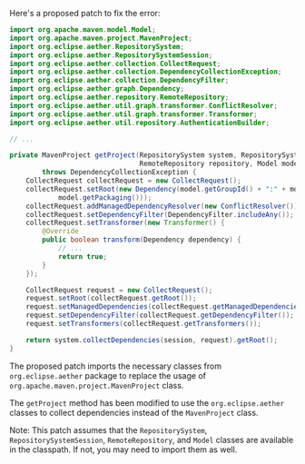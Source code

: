 Here's a proposed patch to fix the error:
```java
import org.apache.maven.model.Model;
import org.apache.maven.project.MavenProject;
import org.eclipse.aether.RepositorySystem;
import org.eclipse.aether.RepositorySystemSession;
import org.eclipse.aether.collection.CollectRequest;
import org.eclipse.aether.collection.DependencyCollectionException;
import org.eclipse.aether.collection.DependencyFilter;
import org.eclipse.aether.graph.Dependency;
import org.eclipse.aether.repository.RemoteRepository;
import org.eclipse.aether.util.graph.transformer.ConflictResolver;
import org.eclipse.aether.util.graph.transformer.Transformer;
import org.eclipse.aether.util.repository.AuthenticationBuilder;

// ...

private MavenProject getProject(RepositorySystem system, RepositorySystemSession session,
                                RemoteRepository repository, Model model)
        throws DependencyCollectionException {
    CollectRequest collectRequest = new CollectRequest();
    collectRequest.setRoot(new Dependency(model.getGroupId() + ":" + model.getArtifactId(), model.getVersion(),
            model.getPackaging()));
    collectRequest.addManagedDependencyResolver(new ConflictResolver());
    collectRequest.setDependencyFilter(DependencyFilter.includeAny());
    collectRequest.setTransformer(new Transformer() {
        @Override
        public boolean transform(Dependency dependency) {
            // ...
            return true;
        }
    });

    CollectRequest request = new CollectRequest();
    request.setRoot(collectRequest.getRoot());
    request.setManagedDependencies(collectRequest.getManagedDependencies());
    request.setDependencyFilter(collectRequest.getDependencyFilter());
    request.setTransformers(collectRequest.getTransformers());

    return system.collectDependencies(session, request).getRoot();
}
```
The proposed patch imports the necessary classes from `org.eclipse.aether` package to replace the usage of `org.apache.maven.project.MavenProject` class.

The `getProject` method has been modified to use the `org.eclipse.aether` classes to collect dependencies instead of the `MavenProject` class.

Note: This patch assumes that the `RepositorySystem`, `RepositorySystemSession`, `RemoteRepository`, and `Model` classes are available in the classpath. If not, you may need to import them as well.